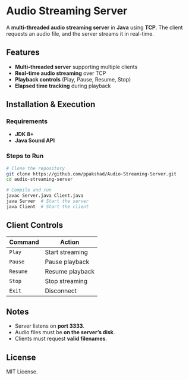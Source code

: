 # Audio Streaming Server

A **multi-threaded audio streaming server** in **Java** using **TCP**. The client requests an audio file, and the server streams it in real-time.

## Features
- **Multi-threaded server** supporting multiple clients  
- **Real-time audio streaming** over TCP  
- **Playback controls** (Play, Pause, Resume, Stop)  
- **Elapsed time tracking** during playback  

## Installation & Execution
### **Requirements**
- **JDK 8+**
- **Java Sound API**

### **Steps to Run**
```sh
# Clone the repository
git clone https://github.com/ppakshad/Audio-Streaming-Server.git
cd audio-streaming-server

# Compile and run
javac Server.java Client.java
java Server  # Start the server
java Client  # Start the client
```

## Client Controls
| Command  | Action  |
|----------|---------|
| `Play`   | Start streaming |
| `Pause`  | Pause playback |
| `Resume` | Resume playback |
| `Stop`   | Stop streaming |
| `Exit`   | Disconnect |

## Notes
- Server listens on **port 3333**.
- Audio files must be **on the server’s disk**.
- Clients must request **valid filenames**.

## License
MIT License.
